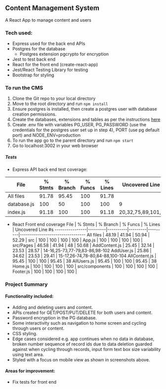 ## Content Management System
A React App to manage content and users

### Tech used:
- Express used for the back end APIs
- Postgres for the database
  - Postgres extension pgcrypto for encryption
- Jest to test back end
- React for the front end (create-react-app)
- Jest/React Testing Library for testing
- Bootstrap for styling

### To run the CMS
1. Clone the Git repo to your local directory
2. Move to the root directory and run ```npm install```
3. Ensure postgres is installed, then create a postgres user with database creation permissions.
4. Create the databases, extensions and tables as per the instructions [here](db-schema.sql)
5. Create .env file with variables PG_USER, PG_PASSWORD (use the credentials for the postgres user set up in step 4), PORT (use pg default port) and NODE_ENV=production
6. To run the app go to the parent directory and run ```npm start```
7. Go to localhost:3002 in your web browser
  
##### Tests
- Express API back end test coverage:

File         | % Stmts | % Branch | % Funcs | % Lines | Uncovered Line #s
-------------|---------|----------|---------|---------|---------------------
All files    |   91.78 |    95.45 |     100 |   91.78 |
 database.js |     100 |       50 |     100 |     100 | 9
 index.js    |   91.18 |      100 |     100 |   91.18 | 20,32,75,89,101,144
 
- React Front end coverage
File            | % Stmts | % Branch | % Funcs | % Lines | Uncovered Line #s
----------------|---------|----------|---------|---------|---------------------------------
All files       |   48.19 |    41.94 |   50.94 |   52.29 | 
 src            |     100 |      100 |     100 |     100 | 
  App.js        |     100 |      100 |     100 |     100 | 
 src/Pages      |   46.58 |    41.94 |      48 |   50.68 | 
  AddContent.js |   25.45 |    32.14 |   23.53 |   28.57 | 14-16,25-73,77-79,83-86,98-102 
  AddUser.js    |   25.86 |    34.62 |   23.53 |   29.41 | 15-17,26-74,78-80,84-88,100-104
  AllContent.js |   95.45 |      100 |     100 |   95.45 | 38
  AllUsers.js   |   95.45 |      100 |     100 |   95.45 | 38
  Home.js       |     100 |      100 |     100 |     100 | 
 src/components |     100 |      100 |     100 |     100 | 
  Footer.js     |     100 |      100 |     100 |     100 | 

### Project Summary
#### Functionality included:
- Adding and deleting users and content.
- APIs created for GET/POST/PUT/DELETE for both users and content.  
- Password encryption in the PG database.  
- Some interactivity such as navigation to home screen and cycling through users or content.  
- CSS styling.
- Edge cases considered e.g. app continues when no data in database, broken number sequence of record ids due to data deletion guarded against when cycling through records, input form text box size variability using text area.   
- Styled with a focus on mobile view as shown in screenshots above.  

#### Areas for improvement:
- Fix tests for front end